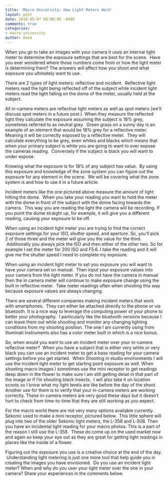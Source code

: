 ```yaml
---
title: 'Macro University: How Light Meters Work'
layout: post
date: 2018-05-07 00:00:00 -0400
comments: true
categories:
- macro-university
author: Dave
---
```

When you go to take an images with your camera it uses an internal light meter to determine the exposure settings that are best for the scene.  Have you ever wondered where those numbers come from or how the light meter is determining them?  The answers will affect how you shoot and what exposure you ultimately want to use.

There are 2 types of light meters: reflective and incident.  Reflective light meters read the light being reflected off of the subject while incident light meters read the light falling on the dome of the meter, usually held at the subject.

All in-camera meters are reflective light meters as well as spot meters (we’ll discuss spot meters in a future post.)  When they measure the reflected light they calculate the exposure assuming the  subject is 18% grey, sometimes referred to as neutral grey.  Green grass on a sunny day is an example  of an element that would be 18% grey for a reflective meter. Meaning it will be correctly exposed by a reflective meter.  They will calculate everything to be grey, even whites and blacks which means that when your primary subject is white you are going to want to over expose the cameras reading.  Conversely if the subject is black you will want to under expose.  

Knowing what the exposure is for 18% of any subject has value.  By using this exposure and knowledge of the zone system you can figure out the exposure for any element in the scene.  We will be covering what the zone system is and how to use it in a future article.

Incident meters like the one pictured above measure the amount of light hitting the dome.  When you take your reading you want to hold the meter with the dome in front of the subject with the dome facing towards the camera.  This way you are reading the light the camera will be recording.  If you point the dome straight up, for example, it will give you a different reading, causing your exposure to be off. 

When using an incident light meter you are trying to find the correct exposure settings for your ISO, shutter speed, and aperture. So, you’ll pick 2 of those three and the meter will give you the value for the third.  Additionally you always pick the ISO and then either of the other two.  So for example I set the meter for 200 ISO and F5.6.  I take the reading and it will give me the shutter speed I need to complete my exposure.  

When using an incident light meter to set you exposure you will want to have your camera set on manual.  Then input your exposure values into your camera from the light meter.  If you do not have the camera in manual then the in camera meter will continue to make exposure change using the built in reflective meter.  Take meter readings often when shooting this way because exposure values are always changing.     

There are several different companies making incident meters that work with smartphones.  They can either be attached directly to the phone or via bluetooth.  It is a nice way to leverage the computing power of your phone to better your photography.  I particularly like the bluetooth versions because I can leave them out while shooting and monitor any changing lighting conditions from my shooting position.  The one I am currently using from Illuminati Instruments also has a color meter built in which is a nice bonus.

So, when would you want to use an incident meter over your in-camera reflective meter?  When you have a subject that is either very white or very black you can use an incident meter to get a base reading for your camera settings before you get started.  When Shooting in studio environments I will use the incident light meter to get starting point exposure as well.  When shooting macro images I sometimes use the mini receptor to get readings deep down in the flower to make sure I am still getting detail in that part of the image or if I’m shooting black insects.  I will also take it on location scoots so I know what my light levels are like before the day of the shoot.  Another use for them is to verify that your in-camera meters are working correctly. These in-camera meters are very good these days but it doesn’t hurt to check from time-to-time that they are still working as you expect.

For the macro world there are not very many options available currently. Sekonic used to make a mini receptor, pictured below.  This little sphere will plug into two of the older Sekonic light meters, the L-358 and L-508.   Then you have an incidental light reading for your macro photos. This is a part of the reason I still use the L-358.  These do come up on the used market now and again so keep your eye out as they are great for getting light readings in places like the inside of a flower.

Figuring out the exposure you use is a creative choice at the end of the day.  Understanding light metering is just one more tool that help guide you in creating the images you have envisioned.  Do you use an incident light meter? When and why do you user your light meter over the one in your camera? Share your experiences in the comments below.